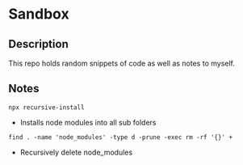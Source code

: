 # Sandbox

## Description

This repo holds random snippets of code as well as notes to myself.

## Notes

`npx recursive-install`

- Installs node modules into all sub folders

`find . -name 'node_modules' -type d -prune -exec rm -rf '{}' +`

- Recursively delete node_modules